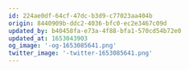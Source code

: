 ```yaml
---
id: 224ae0df-64cf-47dc-b3d9-c77023aa404b
origin: 8440909b-ddc2-4036-bfc0-ec2e3467c09d
updated_by: b40458fa-e73a-4f88-bfa1-570cd54b72e0
updated_at: 1653043903
og_image: '-og-1653085641.png'
twitter_image: '-twitter-1653085641.png'
---
```

